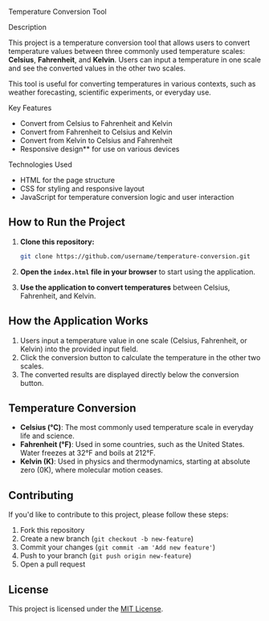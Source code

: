 Temperature Conversion Tool

Description

This project is a temperature conversion tool that allows users to convert temperature values between three commonly used temperature scales: **Celsius**, **Fahrenheit**, and **Kelvin**. Users can input a temperature in one scale and see the converted values in the other two scales.

This tool is useful for converting temperatures in various contexts, such as weather forecasting, scientific experiments, or everyday use.

Key Features

- Convert from Celsius to Fahrenheit and Kelvin
- Convert from Fahrenheit to Celsius and Kelvin
- Convert from Kelvin to Celsius and Fahrenheit
- Responsive design** for use on various devices

Technologies Used

- HTML for the page structure
- CSS for styling and responsive layout
- JavaScript for temperature conversion logic and user interaction

## How to Run the Project

1. **Clone this repository:**

   ```bash
   git clone https://github.com/username/temperature-conversion.git
   ```

2. **Open the `index.html` file in your browser** to start using the application.

3. **Use the application to convert temperatures** between Celsius, Fahrenheit, and Kelvin.

## How the Application Works

1. Users input a temperature value in one scale (Celsius, Fahrenheit, or Kelvin) into the provided input field.
2. Click the conversion button to calculate the temperature in the other two scales.
3. The converted results are displayed directly below the conversion button.

## Temperature Conversion

- **Celsius (°C)**: The most commonly used temperature scale in everyday life and science.
- **Fahrenheit (°F)**: Used in some countries, such as the United States. Water freezes at 32°F and boils at 212°F.
- **Kelvin (K)**: Used in physics and thermodynamics, starting at absolute zero (0K), where molecular motion ceases.

## Contributing

If you'd like to contribute to this project, please follow these steps:

1. Fork this repository
2. Create a new branch (`git checkout -b new-feature`)
3. Commit your changes (`git commit -am 'Add new feature'`)
4. Push to your branch (`git push origin new-feature`)
5. Open a pull request

## License

This project is licensed under the [MIT License](LICENSE).
